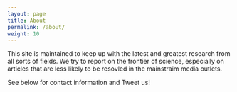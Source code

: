 ```yaml
---
layout: page
title: About
permalink: /about/
weight: 10
---
```


This site is maintained to keep up with the latest and greatest research from all sorts of fields. We try to report on the frontier of science, especially on articles that are less likely to be resovled in the mainstraim media outlets.

See below for contact information and Tweet us!
